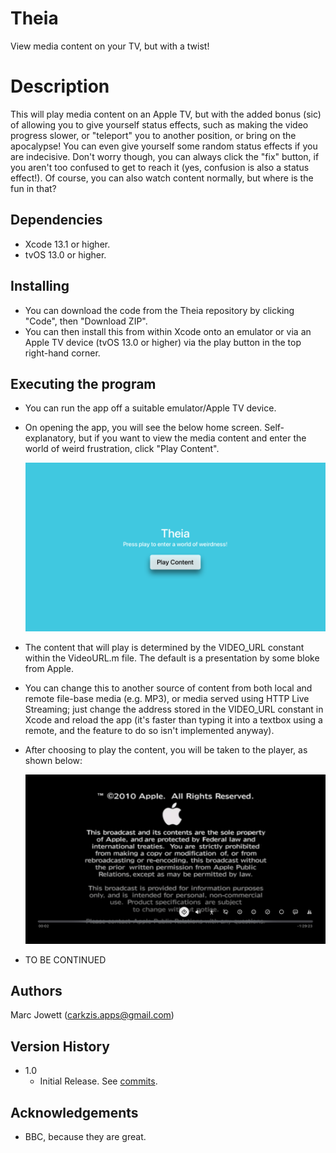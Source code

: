 # Theia
View media content on your TV, but with a twist!

# Description
This will play media content on an Apple TV, but with the added bonus (sic) of allowing you to give yourself status effects, such as making the video progress slower, or "teleport" you to another position, or bring on the apocalypse! You can even give yourself some random status effects if you are indecisive. Don't worry though, you can always click the "fix" button, if you aren't too confused to get to reach it (yes, confusion is also a status effect!). Of course, you can also watch content normally, but where is the fun in that?

## Dependencies
* Xcode 13.1 or higher.
* tvOS 13.0 or higher.

## Installing
* You can download the code from the Theia repository by clicking "Code", then "Download ZIP".
* You can then install this from within Xcode onto an emulator or via an Apple TV device (tvOS 13.0 or higher) via the play button in the top right-hand corner.

## Executing the program
* You can run the app off a suitable emulator/Apple TV device.
* On opening the app, you will see the below home screen.  Self-explanatory, but if you want to view the media content and enter the world of weird frustration, click "Play Content".

    <img src="https://github.com/Carkzis/Theia/blob/main/Screenshots/home_screen.png?raw=true" width="800" />	
    
* The content that will play is determined by the VIDEO_URL constant within the VideoURL.m file. The default is a presentation by some bloke from Apple.
* You can change this to another source of content from both local and remote file-base media (e.g. MP3), or media served using HTTP Live Streaming; just change the address stored in the VIDEO_URL constant in Xcode and reload the app (it's faster than typing it into a textbox using a remote, and the feature to do so isn't implemented anyway).
* After choosing to play the content, you will be taken to the player, as shown below:

    <img src="https://github.com/Carkzis/Theia/blob/main/Screenshots/player.png?raw=true" width="800" />
    
* TO BE CONTINUED

## Authors
Marc Jowett (carkzis.apps@gmail.com)

## Version History
* 1.0
  * Initial Release.  See [commits](https://github.com/Carkzis/Theia/commits/main).

## Acknowledgements
* BBC, because they are great.

